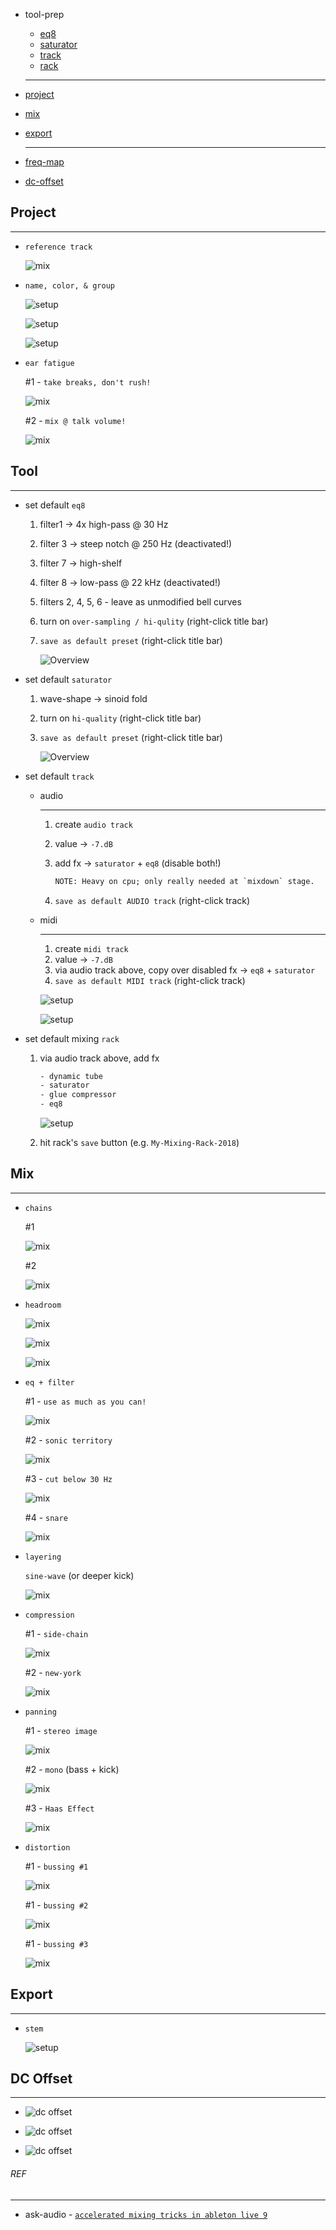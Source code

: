 * tool-prep
	* [eq8](#eq8)
	* [saturator](#saturator)
	* [track](#track)
	* [rack](#rack)

	---

* [project](#setup-project)
* [mix](#mix)
* [export](#export)

	---

* [freq-map](./freq-map)
* [dc-offset](#dc-offset)

## Project <a name="setup-project"></a>

---

* `reference track`

	![mix](_asset/img/14.png)

* `name, color, & group`

	![setup](_asset/img/19.png)

	![setup](_asset/img/20.png)

	![setup](_asset/img/08.png)

* `ear fatigue`

	#1 - `take breaks, don't rush!`

	![mix](_asset/img/22.png)

	#2 - `mix @ talk volume!`

	![mix](_asset/img/29.png)

## Tool

---

* set default `eq8` <a name="eq8"></a>

	1. filter1 -> 4x high-pass @ 30 Hz
	2. filter 3 -> steep notch @ 250 Hz (deactivated!)
	3. filter 7 -> high-shelf
	4. filter 8 -> low-pass @ 22 kHz (deactivated!)
	5. filters 2, 4, 5, 6 - leave as unmodified bell curves
	6. turn on `over-sampling / hi-qulity` (right-click title bar)
	7. `save as default preset` (right-click title bar)

		![Overview](_asset/img/03.png)

* set default `saturator` <a name="saturator"></a>

	1. wave-shape -> sinoid fold
	2. turn on `hi-quality` (right-click title bar)
	3. `save as default preset` (right-click title bar)

		![Overview](_asset/img/05.png)

* set default `track` <a name="track"></a>

	* audio

		---

		1. create `audio track`
		2.  value -> `-7.dB`
		3. add fx -> `saturator` + `eq8` (disable both!)

			```txt
			NOTE: Heavy on cpu; only really needed at `mixdown` stage.
			```

		4.  `save as default AUDIO track` (right-click track)

	* midi

		---

		1. create `midi track`
		2. value -> `-7.dB`
		3. via audio track above, copy over disabled fx -> `eq8` + `saturator`
		4.  `save as default MIDI track` (right-click track)		

		![setup](_asset/img/11.png)

		![setup](_asset/img/07.png)

* set default mixing `rack` <a name="rack"></a>

	1. via audio track above, add fx

		```txt
		- dynamic tube
		- saturator
		- glue compressor
		- eq8
		```

		![setup](_asset/img/12.png)

	2.  hit rack's `save` button (e.g. `My-Mixing-Rack-2018`)

## Mix <a name="mix"></a>

---

* `chains`

	#1

	![mix](_asset/img/83.png)

	#2

	![mix](_asset/img/84.png)

* `headroom`

	![mix](_asset/img/13.png)

	![mix](_asset/img/28.png)

	![mix](_asset/img/30.png)

* `eq + filter`

	#1 - `use as much as you can!`

	![mix](_asset/img/14.png)

	#2 - `sonic territory`

	![mix](_asset/img/33.png)

	#3 - `cut below 30 Hz`

	![mix](_asset/img/31.png)

	#4 - `snare`

	![mix](_asset/img/27.png)

* `layering`

	`sine-wave` (or deeper kick)

	![mix](_asset/img/32.png)

* `compression`

	#1 - `side-chain`

	![mix](_asset/img/15.png)

	#2 - `new-york`

	![mix](_asset/img/21.png)

* `panning`

	#1 - `stereo image`

	![mix](_asset/img/16.png)

	#2 - `mono` (bass + kick)

	![mix](_asset/img/34.png)

	#3 - `Haas Effect`

	![mix](_asset/img/17.png)

* `distortion`

	#1 - `bussing #1`

	![mix](_asset/img/23.png)

	#1 - `bussing #2`

	![mix](_asset/img/24.png)

	#1 - `bussing #3`

	![mix](_asset/img/25.png)

## Export <a name="export"></a>

---

* `stem`

	![setup](_asset/img/26.png)

## DC Offset <a name="dc-offset"></a>

---

* ![dc offset](_asset/img/85.png)

* ![dc offset](_asset/img/86.png)

* ![dc offset](_asset/img/87.png)

###### REF

---

* ask-audio - [`accelerated mixing tricks in ableton live 9`](https://ask.audio/articles/accelerated-mixing-tricks-in-ableton-live-9)
